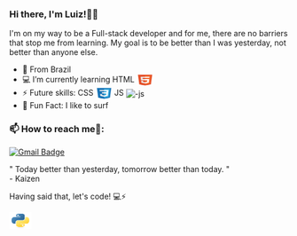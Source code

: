 ### Hi there, I'm Luiz!🦊👋

I'm on my way to be a Full-stack developer and for me, there are no barriers that stop me from learning.
My goal is to be better than I was yesterday, not better than anyone else.

- 🌱 From Brazil
- 💻 I’m currently learning HTML <img align="center" alt="-html5" height="20" width="30" src="https://raw.githubusercontent.com/devicons/devicon/master/icons/html5/html5-original.svg">
- ⚡ Future skills: CSS <img align="center" alt="-css3" height="20" width="30" src="https://raw.githubusercontent.com/devicons/devicon/master/icons/css3/css3-original.svg"> JS <img align="center" alt="-js" height="20" width="30" src="https://raw.githubusercontent.com/devicons/devicon/master/icons/js/js-original.svg">
- 🌊 Fun Fact: I like to surf

<h3 align="left">📫 How to reach me🦊:</h3>

[![Gmail Badge](https://img.shields.io/badge/-Gmail-c14438?style=flat-square&logo=Gmail&logoColor=white&link=mailto:olsdev.contato@gmail.com)](mailto:olsdev.contato@gmail.com)

" Today better than yesterday, tomorrow better than today. "
    <br> - Kaizen
    
Having said that, let's code! 💻⚡
    
<img align="center" alt="-python" height="30" width="40" src="https://raw.githubusercontent.com/devicons/devicon/master/icons/python/python-original.svg">
